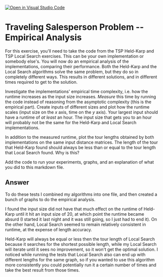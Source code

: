 [![Open in Visual Studio Code](https://classroom.github.com/assets/open-in-vscode-718a45dd9cf7e7f842a935f5ebbe5719a5e09af4491e668f4dbf3b35d5cca122.svg)](https://classroom.github.com/online_ide?assignment_repo_id=13141634&assignment_repo_type=AssignmentRepo)
# Traveling Salesperson Problem -- Empirical Analysis

For this exercise, you'll need to take the code from the TSP Held-Karp and TSP
Local Search exercises. This can be your own implementation or somebody else's.
You will now do an empirical analysis of the implementations, comparing their
performance. Both the Held-Karp and the Local Search algorithms solve the same
problem, but they do so in completely different ways. This results in different
solutions, and in different times required to get to the solution.

Investigate the implementations' empirical time complexity, i.e. how the runtime
increases as the input size increases. *Measure* this time by running the code
instead of reasoning from the asymptotic complexity (this is the empirical
part). Create inputs of different sizes and plot how the runtime scales (input
size on the $x$ axis, time on the $y$ axis). Your largest input should have a
runtime of *at least* an hour. The input size that gets you to an hour will
probably not be the same for the Held-Karp and Local Search implementations.

In addition to the measured runtime, plot the tour lengths obtained by both
implementations on the same input distance matrices. The length of the tour that
Held-Karp found should always be less than or equal to the tour length that
Local Search found. Why is this?

Add the code to run your experiments, graphs, and an explanation of what you did
to this markdown file.

## Answer

To do these tests I combined my algorithms into one file, and then created a bunch
of graphs to do the empirical analysis.  

I found the input size did not have that much effect on the runtime of Held-Karp until
it hit an input size of 20, at which point the runtime became absurd (I started it last
night and it was still going, so I just had to end it).  On the other hand, Local Search
seemed to remain relatively consistent in runtime, at the expense of length accuracy.

Held-Karp will always be equal or less then the tour length of Local Search because it searches
for the shortest possible length, while my Local Search will iterate until it sees no improvement,
so it won't get the optimal solution.  I noticed while running the tests that Local Search also 
can end up with different lengths for the same graph, so if you wanted to use this algorithm 
more consistently you could potentially run it a certain number of times and take the best result 
from those times.
